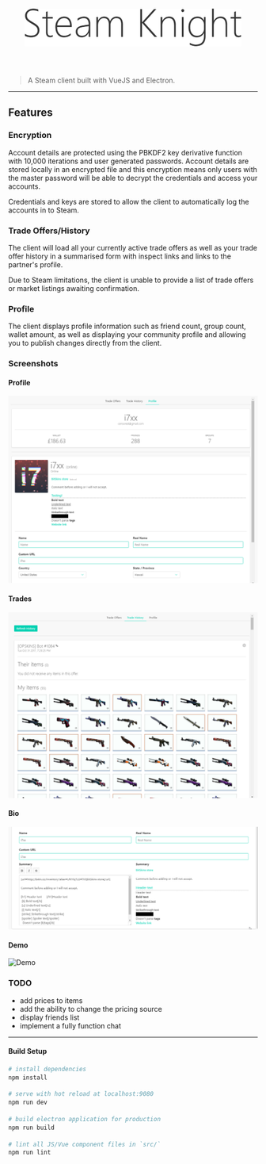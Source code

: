 <h1 align="center">
	<br>
	<img width="438" src="media/knight.png" alt="knight">
	<br>
	<br>
</h1>

> A Steam client built with VueJS and Electron.

---

## Features

### Encryption

Account details are protected using the PBKDF2 key derivative function
with 10,000 iterations and user generated passwords. Account details
are stored locally in an encrypted file and this encryption means only
users with the master password will be able to decrypt the credentials
and access your accounts.

Credentials and keys are stored to allow the client to automatically
log the accounts in to Steam.

### Trade Offers/History

The client will load all your currently active trade offers as well as
your trade offer history in a summarised form with inspect links and links
to the partner's profile.

Due to Steam limitations, the client is unable to provide a list of
trade offers or market listings awaiting confirmation.

### Profile

The client displays profile information such as friend count, group
count, wallet amount, as well as displaying your community profile
and allowing you to publish changes directly from the client.

### Screenshots

#### Profile
<!-- <img width="438" src="media/profile.png" alt="profile"> -->
![Profile](media/profile.png)


#### Trades
<!-- <img width="438" src="media/trades.png" alt="trades"> -->
![Trades](media/trades.png)

#### Bio
![Bio](media/bio.gif)

#### Demo
![Demo](media/demo.gif)

### TODO

- add prices to items
- add the ability to change the pricing source
- display friends list
- implement a fully function chat

---

#### Build Setup

``` bash
# install dependencies
npm install

# serve with hot reload at localhost:9080
npm run dev

# build electron application for production
npm run build

# lint all JS/Vue component files in `src/`
npm run lint
```